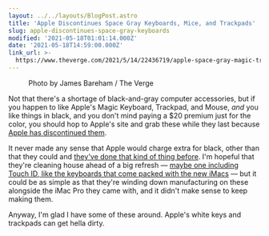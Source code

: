 ```yaml
---
layout: ../../layouts/BlogPost.astro
title: 'Apple Discontinues Space Gray Keyboards, Mice, and Trackpads'
slug: apple-discontinues-space-gray-keyboards
modified: '2021-05-18T01:01:14.000Z'
date: '2021-05-18T14:59:00.000Z'
link_url: >-
  https://www.theverge.com/2021/5/14/22436719/apple-space-gray-magic-trackpad-keyboard-mouse-discontinued
---
```

<figure class="wp-block-image size-large"><img src="https://cdn.vox-cdn.com/thumbor/vNCYXevLyS_kB4W0nRn47qT279w=/0x0:2040x1360/1820x1213/filters:focal(857x517:1183x843):format(webp)/cdn.vox-cdn.com/uploads/chorus_image/image/69289636/jbareham_171213_2180_0068.0.jpg" alt=""><figcaption>Photo by James Bareham / The Verge</figcaption></figure>

Not that there's a shortage of black-and-gray computer accessories, but if you happen to like Apple's Magic Keyboard, Trackpad, and Mouse, _and_ you like things in black, and you don't mind paying a $20 premium just for the color, you should hop to Apple's site and grab these while they last because [Apple has discontinued them](https://www.theverge.com/2021/5/14/22436719/apple-space-gray-magic-trackpad-keyboard-mouse-discontinued).

It never made any sense that Apple would charge extra for black, other than that they could and [they've done that kind of thing before](https://www.apple.com/newsroom/2006/05/16Apple-Unveils-New-MacBook-Featuring-Intel-Core-Duo-Processors/). I'm hopeful that they're cleaning house ahead of a big refresh — [maybe one including Touch ID, like the keyboards that come packed with the new iMacs](https://www.theverge.com/2021/4/22/22397196/magic-keyboard-touch-id-m1-mac-macbook-intel) — but it could be as simple as that they're winding down manufacturing on these alongside the iMac Pro they came with, and it didn't make sense to keep making them.

Anyway, I'm glad I have some of these around. Apple's white keys and trackpads can get hella dirty.
